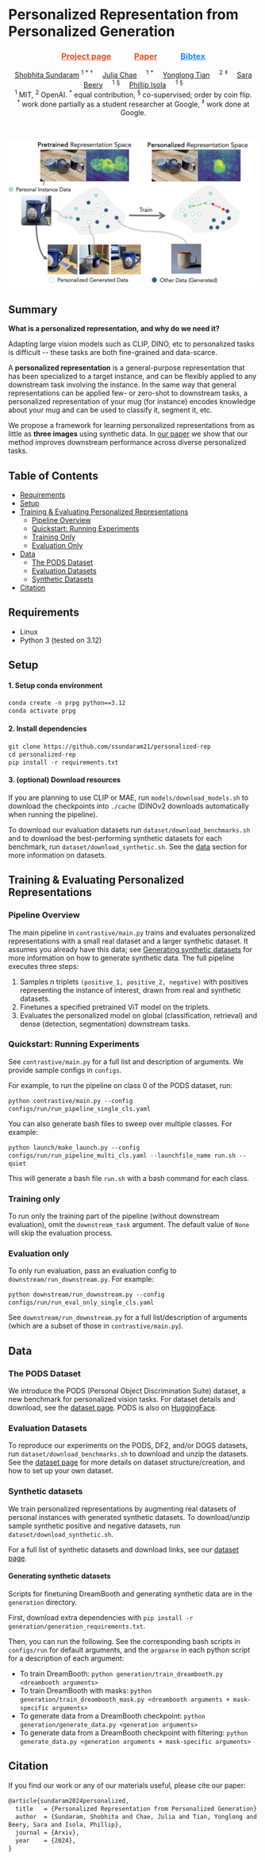 # Personalized Representation from Personalized Generation

<h3 align="center"><a href="https://personalized-rep.github.io" style="color: #E34F26;">Project page</a>&nbsp&nbsp&nbsp&nbsp&nbsp&nbsp&nbsp&nbsp&nbsp&nbsp&nbsp
  <a href="#" style="color: #E34F26;">Paper</a>&nbsp&nbsp&nbsp&nbsp&nbsp&nbsp&nbsp&nbsp&nbsp&nbsp&nbsp
<a href="#citation" style="color: #2088FF;">Bibtex</a><br></h3>

<p align="center">
<a href="https://ssundaram21.github.io" a href="center">Shobhita Sundaram</a> <sup>1</sup> <sup>*</sup> <sup>†</sup>
<a href="https://juliachae.github.io" style="margin: 0 15px; text-decoration">Julia Chae</a> <sup>1</sup> <sup>*</sup> 
<a href="https://people.csail.mit.edu/yonglong/" style="margin: 0 15px; text-decoration">Yonglong Tian</a> <sup>2</sup> <sup>‡</sup> 
<a href="https://beerys.github.io" style="margin: 0 15px; text-decoration">Sara Beery</a> <sup>1</sup> <sup>§</sup> 
<a href="http://web.mit.edu/phillipi/" style="margin: 0 15px; text-decoration">Phillip Isola</a> <sup>1</sup> <sup>§</sup> 
<br>
<sup>1</sup> MIT, <sup>2</sup> OpenAI.
<sup>*</sup> equal contribution, <sup>§</sup> co-supervised; order by coin flip.
<br>
<sup>†</sup> work done partially as a student researcher at Google, <sup>‡</sup> work done at Google.
</p>
<br>

![teaser](assets/teaser.jpg)

## Summary
**What is a personalized representation, and why do we need it?**

Adapting large vision models such as CLIP, DINO, etc to personalized tasks is difficult -- these tasks are both fine-grained and data-scarce.

A **personalized representation** is a general-purpose representation that has been specialized to a target instance, and can be flexibly applied to any downstream task involving the instance. In the same way that general representations can be applied few- or zero-shot to downstream tasks, a personalized representation of your mug (for instance) encodes knowledge about your mug and can be used to classify it, segment it, etc.

We propose a framework for learning personalized representations from as little as **three images** using synthetic data. In [our paper](#link) we show that our method improves downstream performance across diverse personalized tasks.

## Table of Contents
* [Requirements](#requirements)
* [Setup](#setup)
* [Training & Evaluating Personalized Representations](#training--evaluating-personalized-representations)
  * [Pipeline Overview](#pipeline-overview)
  * [Quickstart: Running Experiments](#quickstart-running-experiments)
  * [Training Only](#training-only)
  * [Evaluation Only](#evaluation-only)
* [Data](#data)
  * [The PODS Dataset](#the-pods-dataset)
  * [Evaluation Datasets](#evaluation-datasets)
  * [Synthetic Datasets](#synthetic-datasets)
* [Citation](#citation)

## Requirements
- Linux
- Python 3 (tested on 3.12)

## Setup
#### 1. Setup conda environment
```
conda create -n prpg python==3.12
conda activate prpg
```

#### 2. Install dependencies
```
git clone https://github.com/ssundaram21/personalized-rep
cd personalized-rep
pip install -r requirements.txt
```

#### 3. (optional) Download resources
If you are planning to use CLIP or MAE, run `models/download_models.sh` to download the checkpoints into `./cache` (DINOv2 downloads automatically when running the pipeline).

To download our evaluation datasets run `dataset/download_benchmarks.sh` and to download the best-performing synthetic datasets for each benchmark, run `dataset/download_synthetic.sh`. See the [data](#data) section for more information on datasets.

## Training & Evaluating Personalized Representations

### Pipeline Overview
The main pipeline in `contrastive/main.py` trains and evaluates personalized representations with a small real dataset and a larger synthetic dataset. It assumes you already have this data; see [Generating synthetic datasets](#generating-synthetic-datasets) for more information on how to generate synthetic data. The full pipeline executes three steps:

1. Samples $n$ triplets `(positive_1, positive_2, negative)` with positives representing the instance of interest, drawn from real and synthetic datasets.
2. Finetunes a specified pretrained ViT model on the triplets.
3. Evaluates the personalized model on global (classification, retrieval) and dense (detection, segmentation) downstream tasks.

### Quickstart: Running Experiments

See `contrastive/main.py` for a full list and description of arguments. We provide sample configs in `configs`. 

For example, to run the pipeline on class 0 of the PODS dataset, run:
```
python contrastive/main.py --config configs/run/run_pipeline_single_cls.yaml
```

You can also generate bash files to sweep over multiple classes. For example:
```
python launch/make_launch.py --config configs/run/run_pipeline_multi_cls.yaml --launchfile_name run.sh --quiet
```
This will generate a bash file `run.sh` with a bash command for each class.

### Training only
To run only the training part of the pipeline (without downstream evaluation), omit the `downstream_task` argument. The default value of `None` will skip the evaluation process.

### Evaluation only
To only run evaluation, pass an evaluation config to `downstream/run_downstream.py`. For example:
```
python downstream/run_downstream.py --config configs/run/run_eval_only_single_cls.yaml
``` 
See `downstream/run_downstream.py` for a full list/description of arguments (which are a subset of those in `contrastive/main.py`).

## Data

### The PODS Dataset
We introduce the PODS (Personal Object Discrimination Suite) dataset, a new benchmark for personalized vision tasks. For dataset details and download, see the [dataset page](). PODS is also on [HuggingFace](https://huggingface.co/datasets/chaenayo/PODS).

### Evaluation Datasets
To reproduce our experiments on the PODS, DF2, and/or DOGS datasets, run `dataset/download_benchmarks.sh` to download and unzip the datasets. See the [dataset page](https://github.com/ssundaram21/personalized-rep/tree/main/dataset) for more details on dataset structure/creation, and how to set up your own dataset.

### Synthetic datasets
We train personalized representations by augmenting real datasets of personal instances with generated synthetic datasets. To download/unzip sample synthetic positive and negative datasets, run `dataset/download_synthetic.sh`.

For a full list of synthetic datasets and download links, see our [dataset page](https://github.com/ssundaram21/personalized-rep/tree/main/dataset).

#### Generating synthetic datasets
Scripts for finetuning DreamBooth and generating synthetic data are in the `generation` directory.

First, download extra dependencies with `pip install -r generation/generation_requirements.txt`.

Then, you can run the following. See the corresponding bash scripts in `configs/run` for default arguments, and the `argparse` in each python script for a description of each argument:
* To train DreamBooth: `python generation/train_dreambooth.py <dreambooth arguments>`
* To train DreamBooth with masks: `python generation/train_dreambooth_mask.py <dreambooth arguments + mask-specific arguments>`
* To generate data from a DreamBooth checkpoint: `python generation/generate_data.py <generation arguments>`
* To generate data from a DreamBooth checkpoint with filtering: `python generate_data.py <generation arguments + mask-specific arguments>`

## Citation
If you find our work or any of our materials useful, please cite our paper:
```
@article{sundaram2024personalized,
  title   = {Personalized Representation from Personalized Generation}
  author  = {Sundaram, Shobhita and Chae, Julia and Tian, Yonglong and Beery, Sara and Isola, Phillip},
  journal = {Arxiv},
  year    = {2024},
}
```
            
